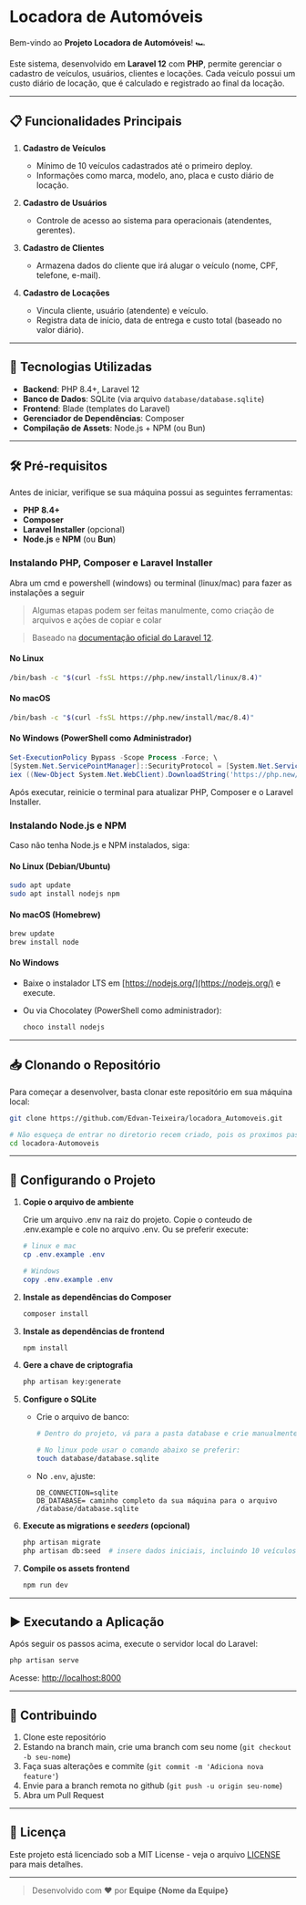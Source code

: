 # Locadora de Automóveis

Bem-vindo ao **Projeto Locadora de Automóveis**! 🏎️

Este sistema, desenvolvido em **Laravel 12** com **PHP**, permite gerenciar o cadastro de veículos, usuários, clientes e locações. Cada veículo possui um custo diário de locação, que é calculado e registrado ao final da locação.

---

## 📋 Funcionalidades Principais

1. **Cadastro de Veículos**

   * Mínimo de 10 veículos cadastrados até o primeiro deploy.
   * Informações como marca, modelo, ano, placa e custo diário de locação.

2. **Cadastro de Usuários**

   * Controle de acesso ao sistema para operacionais (atendentes, gerentes).

3. **Cadastro de Clientes**

   * Armazena dados do cliente que irá alugar o veículo (nome, CPF, telefone, e-mail).

4. **Cadastro de Locações**

   * Vincula cliente, usuário (atendente) e veículo.
   * Registra data de início, data de entrega e custo total (baseado no valor diário).

---

## 🚀 Tecnologias Utilizadas

* **Backend**: PHP 8.4+, Laravel 12
* **Banco de Dados**: SQLite (via arquivo `database/database.sqlite`)
* **Frontend**: Blade (templates do Laravel)
* **Gerenciador de Dependências**: Composer
* **Compilação de Assets**: Node.js + NPM (ou Bun)

---

## 🛠️ Pré-requisitos

Antes de iniciar, verifique se sua máquina possui as seguintes ferramentas:

* **PHP 8.4+**
* **Composer**
* **Laravel Installer** (opcional)
* **Node.js** e **NPM** (ou **Bun**)

### Instalando PHP, Composer e Laravel Installer

Abra um cmd e powershell (windows) ou terminal (linux/mac) para fazer as instalações a seguir

> Algumas etapas podem ser feitas manulmente, como criação de arquivos e ações de copiar e colar

> Baseado na [documentação oficial do Laravel 12](https://laravel.com/docs/12.x#creating-a-laravel-project).

#### No Linux

```bash
/bin/bash -c "$(curl -fsSL https://php.new/install/linux/8.4)"
```

#### No macOS

```bash
/bin/bash -c "$(curl -fsSL https://php.new/install/mac/8.4)"
```

#### No Windows (PowerShell como Administrador)

```powershell
Set-ExecutionPolicy Bypass -Scope Process -Force; \
[System.Net.ServicePointManager]::SecurityProtocol = [System.Net.ServicePointManager]::SecurityProtocol -bor 3072; \
iex ((New-Object System.Net.WebClient).DownloadString('https://php.new/install/windows/8.4'))
```

Após executar, reinicie o terminal para atualizar PHP, Composer e o Laravel Installer.

### Instalando Node.js e NPM

Caso não tenha Node.js e NPM instalados, siga:

#### No Linux (Debian/Ubuntu)

```bash
sudo apt update
sudo apt install nodejs npm
```

#### No macOS (Homebrew)

```bash
brew update
brew install node
```

#### No Windows

* Baixe o instalador LTS em [https://nodejs.org/](https://nodejs.org/) e execute.
* Ou via Chocolatey (PowerShell como administrador):

  ```powershell
  choco install nodejs
  ```

---

## 📥 Clonando o Repositório

Para começar a desenvolver, basta clonar este repositório em sua máquina local:

```bash
git clone https://github.com/Edvan-Teixeira/locadora_Automoveis.git

# Não esqueça de entrar no diretorio recem criado, pois os proximos passos devem ser executados na raiz do projeto
cd locadora-Automoveis
```

---

## 🔧 Configurando o Projeto

1. **Copie o arquivo de ambiente**

   Crie um arquivo .env na raiz do projeto. Copie o conteudo de .env.example e
cole no arquivo .env. Ou se preferir execute:
   ```powershell
   # linux e mac
   cp .env.example .env

   # Windows
   copy .env.example .env
   ```

2. **Instale as dependências do Composer**

   ```bash
   composer install
   ```

3. **Instale as dependências de frontend**

   ```bash
   npm install
   ```

4. **Gere a chave de criptografia**

   ```bash
   php artisan key:generate
   ```

5. **Configure o SQLite**

   * Crie o arquivo de banco:

     ```bash
     # Dentro do projeto, vá para a pasta database e crie manualmente o arquivo: database.sqlite

     # No linux pode usar o comando abaixo se preferir:
     touch database/database.sqlite
     ```
   * No `.env`, ajuste:

     ```dotenv
     DB_CONNECTION=sqlite
     DB_DATABASE= caminho completo da sua máquina para o arquivo /database/database.sqlite
     ```

6. **Execute as migrations e *seeders* (opcional)**

   ```bash
   php artisan migrate
   php artisan db:seed  # insere dados iniciais, incluindo 10 veículos
   ```

7. **Compile os assets frontend**

   ```bash
   npm run dev
   ```

---

## ▶️ Executando a Aplicação

Após seguir os passos acima, execute o servidor local do Laravel:

```bash
php artisan serve
```

Acesse: [http://localhost:8000](http://localhost:8000)

---

## 🤝 Contribuindo

1. Clone este repositório
2. Estando na branch main, crie uma branch com seu nome (`git checkout -b seu-nome`)
3. Faça suas alterações e commite (`git commit -m 'Adiciona nova feature'`)
4. Envie para a branch remota no github (`git push -u origin seu-nome`)
5. Abra um Pull Request

---

## 📝 Licença

Este projeto está licenciado sob a MIT License - veja o arquivo [LICENSE](LICENSE) para mais detalhes.

---

> Desenvolvido com ❤️ por **Equipe {Nome da Equipe}**
